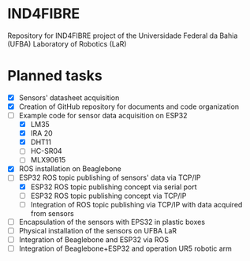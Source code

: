 # IND4FIBRE
Repository for IND4FIBRE project of the Universidade Federal da Bahia (UFBA) Laboratory of Robotics (LaR)

# Planned tasks
- [x] Sensors' datasheet acquisition
- [x] Creation of GitHub repository for documents and code organization
- [ ] Example code for sensor data acquisition on ESP32
    - [x] LM35
    - [x] IRA 20
    - [x] DHT11
    - [ ] HC-SR04
    - [ ] MLX90615
- [x] ROS installation on Beaglebone
- [ ] ESP32 ROS topic publishing of sensors' data via TCP/IP
    - [x] ESP32 ROS topic publishing concept via serial port
    - [ ] ESP32 ROS topic publishing concept via TCP/IP
    - [ ] Integration of ROS topic publishing via TCP/IP with data acquired from sensors
- [ ] Encapsulation of the sensors with EPS32 in plastic boxes
- [ ] Physical installation of the sensors on UFBA LaR
- [ ] Integration of Beaglebone and ESP32 via ROS
- [ ] Integration of Beaglebone+ESP32 and operation UR5 robotic arm
